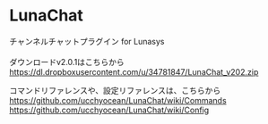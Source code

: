 LunaChat
========

チャンネルチャットプラグイン for Lunasys<br />
<br />
ダウンロードv2.0.1はこちらから<br />
https://dl.dropboxusercontent.com/u/34781847/LunaChat_v202.zip

コマンドリファレンスや、設定リファレンスは、こちらから<br />
https://github.com/ucchyocean/LunaChat/wiki/Commands<br />
https://github.com/ucchyocean/LunaChat/wiki/Config<br />
